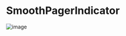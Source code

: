 # SmoothPagerIndicator
![image](https://github.com/hanzhenyu/SmoothPagerIndicator/blob/master/demonstration.gif ) 
